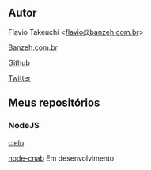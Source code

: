 ## Autor

Flavio Takeuchi <[flavio@banzeh.com.br](mailto:flavio@banzeh.com.br)>

[Banzeh.com.br](http://banzeh.com.br)

[Github](https://github.com/banzeh)

[Twitter](http://twitter.com/banzeh)

## Meus repositórios

### NodeJS

[cielo](https://github.com/banzeh/cielo)

[node-cnab](https://github.com/banzeh/node-cnab) Em desenvolvimento
